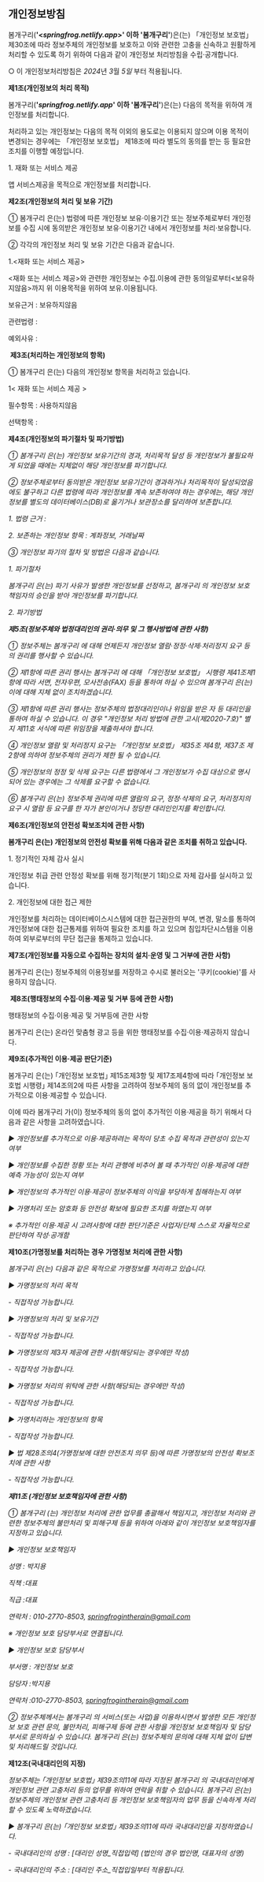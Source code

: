 ## 개인정보방침

봄개구리(**'<*springfrog.netlify.app*>\' 이하
\'봄개구리\'**)은(는) 「개인정보 보호법」 제30조에 따라 정보주체의 개인정보를 보호하고 이와 관련한 고충을 신속하고 원활하게 처리할 수 있도록 하기 위하여 다음과 같이 개인정보 처리방침을 수립·공개합니다.

○ 이 개인정보처리방침은 *2024*년 *3*월 *5일* 부터 적용됩니다.

**제1조(개인정보의 처리 목적)**

봄개구리(**'*springfrog.netlify.app*\' 이하
\'봄개구리\'**)은(는) 다음의 목적을 위하여 개인정보를 처리합니다.

처리하고 있는 개인정보는 다음의 목적 이외의 용도로는 이용되지 않으며
이용 목적이 변경되는 경우에는 「개인정보 보호법」 제18조에 따라 별도의
동의를 받는 등 필요한 조치를 이행할 예정입니다.

1\. 재화 또는 서비스 제공

앱 서비스제공을 목적으로 개인정보를 처리합니다.
​

**제2조(개인정보의 처리 및 보유 기간)**

① 봄개구리 은(는) 법령에 따른 개인정보 보유·이용기간 또는
정보주체로부터 개인정보를 수집 시에 동의받은 개인정보 보유·이용기간
내에서 개인정보를 처리·보유합니다.

② 각각의 개인정보 처리 및 보유 기간은 다음과 같습니다.

1.\<재화 또는 서비스 제공\>

\<재화 또는 서비스 제공\>와 관련한 개인정보는 수집.이용에 관한
동의일로부터\<보유하지않음\>까지 위 이용목적을 위하여 보유.이용됩니다.

보유근거 : 보유하지않음

관련법령 :

예외사유 :

​
**제3조(처리하는 개인정보의 항목)**

① 봄개구리 은(는) 다음의 개인정보 항목을 처리하고 있습니다.

1\< 재화 또는 서비스 제공 \>

필수항목 : 사용하지않음

선택항목 :


**제4조(개인정보의 파기절차 및 파기방법)**

*① 봄개구리 은(는) 개인정보 보유기간의 경과, 처리목적 달성 등 개인정보가 불필요하게 되었을 때에는 지체없이 해당 개인정보를 파기합니다.*

*② 정보주체로부터 동의받은 개인정보 보유기간이 경과하거나 처리목적이 달성되었음에도 불구하고 다른 법령에 따라 개인정보를 계속 보존하여야 하는 경우에는, 해당 개인정보를 별도의 데이터베이스(DB)로 옮기거나 보관장소를 달리하여 보존합니다.*

*1. 법령 근거 :*

*2. 보존하는 개인정보 항목 : 계좌정보, 거래날짜*

*③ 개인정보 파기의 절차 및 방법은 다음과 같습니다.*

*1. 파기절차*

*봄개구리 은(는) 파기 사유가 발생한 개인정보를 선정하고, 봄개구리 의 개인정보 보호책임자의 승인을 받아 개인정보를 파기합니다.*

*2. 파기방법*


***제5조(정보주체와 법정대리인의 권리·의무 및 그 행사방법에 관한 사항)***

*① 정보주체는 봄개구리 에 대해 언제든지 개인정보 열람·정정·삭제·처리정지 요구 등의 권리를 행사할 수 있습니다.*

*② 제1항에 따른 권리 행사는 봄개구리 에 대해 「개인정보 보호법」 시행령 제41조제1항에 따라 서면, 전자우편, 모사전송(FAX) 등을 통하여 하실 수 있으며 봄개구리 은(는) 이에 대해 지체 없이 조치하겠습니다.*

*③ 제1항에 따른 권리 행사는 정보주체의 법정대리인이나 위임을 받은 자 등 대리인을 통하여 하실 수 있습니다.
이 경우 "개인정보 처리 방법에 관한 고시(제2020-7호)" 별지 제11호 서식에 따른 위임장을 제출하셔야 합니다.*

*④ 개인정보 열람 및 처리정지 요구는 「개인정보 보호법」 제35조 제4항, 제37조 제2항에 의하여 정보주체의 권리가 제한 될 수 있습니다.*

*⑤ 개인정보의 정정 및 삭제 요구는 다른 법령에서 그 개인정보가 수집 대상으로 명시되어 있는 경우에는 그 삭제를 요구할 수 없습니다.*

*⑥ 봄개구리 은(는) 정보주체 권리에 따른 열람의 요구, 정정·삭제의 요구, 처리정지의 요구 시 열람 등 요구를 한 자가 본인이거나 정당한 대리인인지를 확인합니다.*


**제6조(개인정보의 안전성 확보조치에 관한 사항)**

**봄개구리 은(는) 개인정보의 안전성 확보를 위해 다음과 같은
조치를 취하고 있습니다.**

1\. 정기적인 자체 감사 실시

개인정보 취급 관련 안정성 확보를 위해 정기적(분기 1회)으로 자체 감사를 실시하고 있습니다.

2\. 개인정보에 대한 접근 제한

개인정보를 처리하는 데이터베이스시스템에 대한 접근권한의 부여, 변경, 말소를 통하여 개인정보에 대한 접근통제를 위하여 필요한 조치를 하고 있으며 침입차단시스템을 이용하여 외부로부터의 무단 접근을 통제하고 있습니다.


**제7조(개인정보를 자동으로 수집하는 장치의 설치·운영 및 그 거부에 관한
사항)**

봄개구리 은(는) 정보주체의 이용정보를 저장하고 수시로 불러오는 '쿠키(cookie)'를 사용하지 않습니다.

​
**제8조(행태정보의 수집·이용·제공 및 거부 등에 관한 사항)**

행태정보의 수집·이용·제공 및 거부등에 관한 사항

봄개구리 은(는) 온라인 맞춤형 광고 등을 위한 행태정보를 수집·이용·제공하지 않습니다.


**제9조(추가적인 이용·제공 판단기준)**

봄개구리 은(는) ｢개인정보 보호법｣ 제15조제3항 및 제17조제4항에 따라 ｢개인정보 보호법 시행령｣ 제14조의2에 따른 사항을 고려하여 정보주체의 동의 없이 개인정보를 추가적으로 이용·제공할 수 있습니다. 

이에 따라 봄개구리 가(이) 정보주체의 동의 없이 추가적인 이용·제공을 하기 위해서 다음과 같은 사항을 고려하였습니다.

*▶ 개인정보를 추가적으로 이용·제공하려는 목적이 당초 수집 목적과 관련성이 있는지 여부*

*▶ 개인정보를 수집한 정황 또는 처리 관행에 비추어 볼 때 추가적인 이용·제공에 대한 예측 가능성이 있는지 여부*

*▶ 개인정보의 추가적인 이용·제공이 정보주체의 이익을 부당하게 침해하는지 여부*

*▶ 가명처리 또는 암호화 등 안전성 확보에 필요한 조치를 하였는지 여부*

*※ 추가적인 이용·제공 시 고려사항에 대한 판단기준은 사업자/단체 스스로 자율적으로 판단하여 작성·공개함*


**제10조(가명정보를 처리하는 경우 가명정보 처리에 관한 사항)**

*봄개구리 은(는) 다음과 같은 목적으로 가명정보를 처리하고 있습니다.*

*▶ 가명정보의 처리 목적*

*- 직접작성 가능합니다.*

*▶ 가명정보의 처리 및 보유기간*

*- 직접작성 가능합니다.*

*▶ 가명정보의 제3자 제공에 관한 사항(해당되는 경우에만 작성)*

*- 직접작성 가능합니다.*

*▶ 가명정보 처리의 위탁에 관한 사항(해당되는 경우에만 작성)*

*- 직접작성 가능합니다.*

*▶ 가명처리하는 개인정보의 항목*

*- 직접작성 가능합니다.*

*▶ 법 제28조의4(가명정보에 대한 안전조치 의무 등)에 따른 가명정보의
안전성 확보조치에 관한 사항*

*- 직접작성 가능합니다.*

***제11조 (개인정보 보호책임자에 관한 사항)***

*① 봄개구리 (는) 개인정보 처리에 관한 업무를 총괄해서 책임지고,
개인정보 처리와 관련한 정보주체의 불만처리 및 피해구제 등을 위하여
아래와 같이 개인정보 보호책임자를 지정하고 있습니다.*

*▶ 개인정보 보호책임자*

*성명 : 박지용*

*직책 :대표*

*직급 :대표*

*연락처 : 010-2770-8503, springfrogintherain@gmail.com*

*※ 개인정보 보호 담당부서로 연결됩니다.*

*▶ 개인정보 보호 담당부서*

*부서명 : 개인정보 보호*

*담당자 :박지용*

*연락처 :010-2770-8503, springfrogintherain@gmail.com*

*② 정보주체께서는 봄개구리 의 서비스(또는 사업)을 이용하시면서 발생한
모든 개인정보 보호 관련 문의, 불만처리, 피해구제 등에 관한 사항을
개인정보 보호책임자 및 담당부서로 문의하실 수 있습니다. 
봄개구리 은(는) 정보주체의 문의에 대해 지체 없이 답변 및 처리해드릴 것입니다.*


**제12조(국내대리인의 지정)**

*정보주체는 ｢개인정보 보호법｣ 제39조의11에 따라 지정된 봄개구리 의 국내대리인에게 개인정보 관련 고충처리 등의 업무를 위하여 연락을
취할 수 있습니다. 
봄개구리 은(는) 정보주체의 개인정보 관련
고충처리 등 개인정보 보호책임자의 업무 등을 신속하게 처리할 수 있도록
노력하겠습니다.*

*▶ 봄개구리 은(는) ｢개인정보 보호법｣ 제39조의11에 따라
국내대리인을 지정하였습니다.*

*- 국내대리인의 성명 : \[대리인 성명_직접입력\] (법인의 경우 법인명,
대표자의 성명)*

*- 국내대리인의 주소 : \[대리인 주소_직접입일부터 적용됩니다.*
